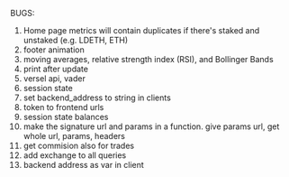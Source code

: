 BUGS:

1. Home page metrics will contain duplicates if there's staked and unstaked (e.g. LDETH, ETH)
2. footer animation
3. moving averages, relative strength index (RSI), and Bollinger Bands
4. print after update
5. versel api, vader
6. session state
7. set backend_address to string in clients
8. token to frontend urls
9. session state balances
10. make the signature url and params in a function. give params url, get whole url, params, headers
11. get commision also for trades
12. add exchange to all queries
13. backend address as var in client